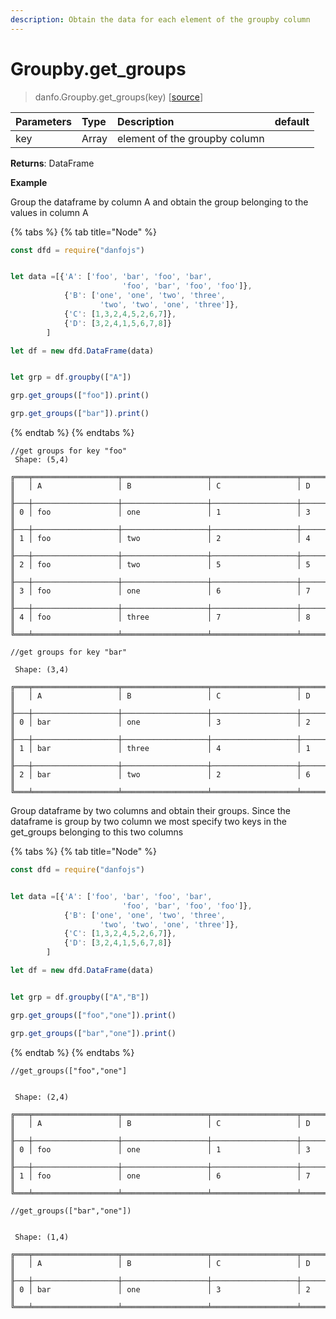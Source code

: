 ```yaml
---
description: Obtain the data for each element of the groupby column
---
```


# Groupby.get\_groups

> danfo.Groupby.get\_groups\(key\)      \[[source](https://github.com/opensource9ja/danfojs/blob/master/danfojs/src/core/groupby.js#L313)\]

| Parameters | Type | Description | default |
| :--- | :--- | :--- | :--- |
| key | Array | element of the groupby column |  |

**Returns**: DataFrame

**Example**

Group the dataframe by column A and obtain the group belonging to the values in column A

{% tabs %}
{% tab title="Node" %}
```javascript
const dfd = require("danfojs")


let data =[{'A': ['foo', 'bar', 'foo', 'bar',
                         'foo', 'bar', 'foo', 'foo']},
            {'B': ['one', 'one', 'two', 'three',
                    'two', 'two', 'one', 'three']},
            {'C': [1,3,2,4,5,2,6,7]},
            {'D': [3,2,4,1,5,6,7,8]}
        ]

let df = new dfd.DataFrame(data)


let grp = df.groupby(["A"])

grp.get_groups(["foo"]).print()

grp.get_groups(["bar"]).print()
```
{% endtab %}
{% endtabs %}

```text
//get groups for key "foo"
 Shape: (5,4) 

╔═══╤═══════════════════╤═══════════════════╤═══════════════════╤═══════════════════╗
║   │ A                 │ B                 │ C                 │ D                 ║
╟───┼───────────────────┼───────────────────┼───────────────────┼───────────────────╢
║ 0 │ foo               │ one               │ 1                 │ 3                 ║
╟───┼───────────────────┼───────────────────┼───────────────────┼───────────────────╢
║ 1 │ foo               │ two               │ 2                 │ 4                 ║
╟───┼───────────────────┼───────────────────┼───────────────────┼───────────────────╢
║ 2 │ foo               │ two               │ 5                 │ 5                 ║
╟───┼───────────────────┼───────────────────┼───────────────────┼───────────────────╢
║ 3 │ foo               │ one               │ 6                 │ 7                 ║
╟───┼───────────────────┼───────────────────┼───────────────────┼───────────────────╢
║ 4 │ foo               │ three             │ 7                 │ 8                 ║
╚═══╧═══════════════════╧═══════════════════╧═══════════════════╧═══════════════════╝

//get groups for key "bar"

 Shape: (3,4) 

╔═══╤═══════════════════╤═══════════════════╤═══════════════════╤═══════════════════╗
║   │ A                 │ B                 │ C                 │ D                 ║
╟───┼───────────────────┼───────────────────┼───────────────────┼───────────────────╢
║ 0 │ bar               │ one               │ 3                 │ 2                 ║
╟───┼───────────────────┼───────────────────┼───────────────────┼───────────────────╢
║ 1 │ bar               │ three             │ 4                 │ 1                 ║
╟───┼───────────────────┼───────────────────┼───────────────────┼───────────────────╢
║ 2 │ bar               │ two               │ 2                 │ 6                 ║
╚═══╧═══════════════════╧═══════════════════╧═══════════════════╧═══════════════════╝
```

Group dataframe by two columns and obtain their groups. Since the dataframe is group by two column we most specify two keys in the get\_groups belonging to this two columns

{% tabs %}
{% tab title="Node" %}
```javascript
const dfd = require("danfojs")


let data =[{'A': ['foo', 'bar', 'foo', 'bar',
                         'foo', 'bar', 'foo', 'foo']},
            {'B': ['one', 'one', 'two', 'three',
                    'two', 'two', 'one', 'three']},
            {'C': [1,3,2,4,5,2,6,7]},
            {'D': [3,2,4,1,5,6,7,8]}
        ]

let df = new dfd.DataFrame(data)


let grp = df.groupby(["A","B"])

grp.get_groups(["foo","one"]).print()

grp.get_groups(["bar","one"]).print()
```
{% endtab %}
{% endtabs %}

```text
//get_groups(["foo","one"]


 Shape: (2,4) 

╔═══╤═══════════════════╤═══════════════════╤═══════════════════╤═══════════════════╗
║   │ A                 │ B                 │ C                 │ D                 ║
╟───┼───────────────────┼───────────────────┼───────────────────┼───────────────────╢
║ 0 │ foo               │ one               │ 1                 │ 3                 ║
╟───┼───────────────────┼───────────────────┼───────────────────┼───────────────────╢
║ 1 │ foo               │ one               │ 6                 │ 7                 ║
╚═══╧═══════════════════╧═══════════════════╧═══════════════════╧═══════════════════╝

//get_groups(["bar","one"])


 Shape: (1,4) 

╔═══╤═══════════════════╤═══════════════════╤═══════════════════╤═══════════════════╗
║   │ A                 │ B                 │ C                 │ D                 ║
╟───┼───────────────────┼───────────────────┼───────────────────┼───────────────────╢
║ 0 │ bar               │ one               │ 3                 │ 2                 ║
╚═══╧═══════════════════╧═══════════════════╧═══════════════════╧═══════════════════╝
```

